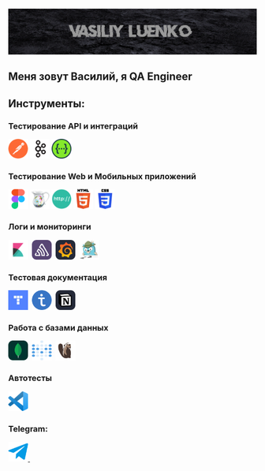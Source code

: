 [![Header](https://github.com/LuenkoVasiliy/LuenkoVasiliy/blob/main/assets/Header.png)](https://luenkovasiliy.github.io/)

## Меня зовут Василий, я QA Engineer

## Инструменты: 
### Тестирование API и интеграций
<div>
  <img src="https://github.com/LuenkoVasiliy/LuenkoVasiliy/blob/main/assets/Postman.png" title="Postman" alt="Postman" width="40" height="40"/>
  <img src="https://github.com/LuenkoVasiliy/LuenkoVasiliy/blob/main/assets/192107004-2d2fff80-d207-4916-8a3e-130fee5ee495.png" title="Kafka" alt="Kafka" width="40" height="40"/>
  <img src="https://github.com/LuenkoVasiliy/LuenkoVasiliy/blob/main/assets/Swagger.png" title="Swagger" alt="Swagger" width="40" height="40"/>
 
</div>

### Тестирование Web и Мобильных приложений
<div>
  <img src="https://github.com/LuenkoVasiliy/LuenkoVasiliy/blob/main/assets/Figma.png" title="Figma" alt="Figma" width="40" height="40"/>
  <img src="https://github.com/LuenkoVasiliy/LuenkoVasiliy/blob/main/assets/charles.jpg" title="charles-proxy" alt="charles-proxy" width="40" height="40"/>
  <img src="https://github.com/LuenkoVasiliy/LuenkoVasiliy/blob/main/assets/HTTP.png" title="HTTP" alt="HTTP" width="40" height="40"/>
  <img src="https://github.com/LuenkoVasiliy/LuenkoVasiliy/blob/main/assets/HTML.png" title="HTML" alt="HTML" width="40" height="40"/>
  <img src="https://github.com/LuenkoVasiliy/LuenkoVasiliy/blob/main/assets/CSS.png" title="CSS" alt="CSS" width="40" height="40"/>
</div>

### Логи и мониторинги
<div>
  <img src="https://github.com/LuenkoVasiliy/LuenkoVasiliy/blob/main/assets/kibana-logo.png" title="Kibana" alt="Kibana" width="40" height="40"/>&nbsp
  <img src="https://github.com/LuenkoVasiliy/LuenkoVasiliy/blob/main/assets/Sentry.svg" title="Sentry" alt="Sentry" width="40" height="40"/>&nbsp
  <img src="https://github.com/LuenkoVasiliy/LuenkoVasiliy/blob/main/assets/Grafana-Dark.svg" title="Grafana" alt="Grafana" width="40" height="40"/>&nbsp
  <img src="https://github.com/LuenkoVasiliy/LuenkoVasiliy/blob/main/assets/Jaeger.jpeg" title="Jaeger" alt="Jaeger" width="40" height="40"/>&nbsp
</div>

### Тестовая документация 
  <div>
    <img src="https://github.com/LuenkoVasiliy/LuenkoVasiliy/blob/main/assets/YTacker.webp" title="Yandex Tracker" alt="Yandex Tracker" width="40" height="40"/>&nbsp
    <img src="https://github.com/LuenkoVasiliy/LuenkoVasiliy/blob/main/assets/Test%20IT.png" title="Test It" alt="Test It" width="40" height="40"/>&nbsp
    <img src="https://github.com/LuenkoVasiliy/LuenkoVasiliy/blob/main/assets/Notion-Dark.svg" title="Notion" alt="Notion" width="40" height="40"/>&nbsp
  </div>

### Работа с базами данных
<div>
  <img src="https://github.com/LuenkoVasiliy/LuenkoVasiliy/blob/main/assets/MongoDB.svg" title="Mongo DB" alt="Mongo DB" width="40" height="40"/>&nbsp
  <img src="https://github.com/LuenkoVasiliy/LuenkoVasiliy/blob/main/assets/Metabase.svg" title="Metabase" alt="Metabase" width="40" height="40"/>&nbsp
  <img src="https://github.com/LuenkoVasiliy/LuenkoVasiliy/blob/main/assets/DBeaver.png" title="DBeaver" alt="DBeaver" width="40" height="40"/>&nbsp
</div>

### Автотесты
<div>
  <img src="https://github.com/LuenkoVasiliy/LuenkoVasiliy/blob/main/assets/VSCode.png" title="Visual Studio Code" alt="Visual Studio Code" width="40" height="40"/>&nbsp
</div>

### Telegram:
<a href="https://t.me/Luenko_V/">
  <img src="https://github.com/LuenkoVasiliy/LuenkoVasiliy/blob/main/assets/1708718087_.png" alt="Telegram" width="40" height="40"/>&nbsp
</a>
